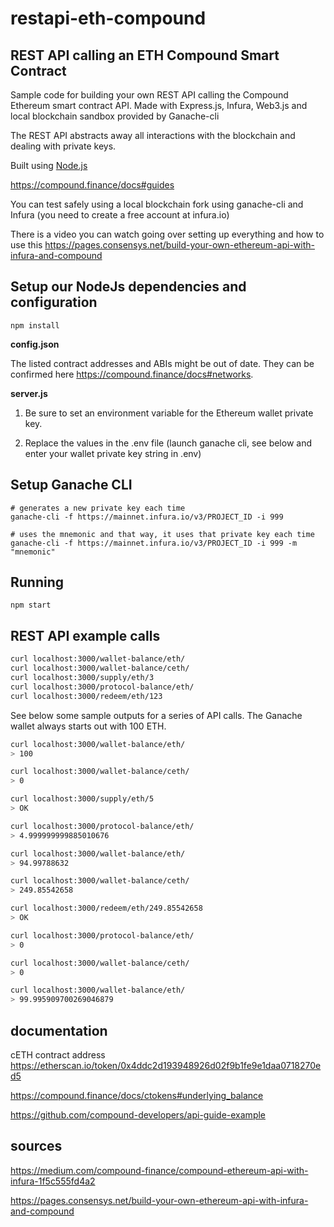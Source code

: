 # restapi-eth-compound

## REST API calling an ETH Compound Smart Contract

Sample code for building your own REST API calling the Compound Ethereum smart contract API. Made with Express.js, Infura, Web3.js and local blockchain sandbox provided by Ganache-cli

The REST API abstracts away all interactions with the blockchain and dealing with private keys.

Built using [Node.js](https://nodejs.org/en/download/)

https://compound.finance/docs#guides

You can test safely using a local blockchain fork using ganache-cli and Infura (you need to create a free account at infura.io)

There is a video you can watch going over setting up everything and how to use this https://pages.consensys.net/build-your-own-ethereum-api-with-infura-and-compound

## Setup our NodeJs dependencies and configuration

```
npm install
```

**config.json**

The listed contract addresses and ABIs might be out of date. They can be confirmed here https://compound.finance/docs#networks.

**server.js**

1. Be sure to set an environment variable for the Ethereum wallet private
key.

2. Replace the values in the .env file (launch ganache cli, see below and enter your wallet private key string in .env)

## Setup Ganache CLI

```
# generates a new private key each time
ganache-cli -f https://mainnet.infura.io/v3/PROJECT_ID -i 999

# uses the mnemonic and that way, it uses that private key each time
ganache-cli -f https://mainnet.infura.io/v3/PROJECT_ID -i 999 -m "mnemonic"
```

## Running

```
npm start
```

## REST API example calls

```bash
curl localhost:3000/wallet-balance/eth/
curl localhost:3000/wallet-balance/ceth/
curl localhost:3000/supply/eth/3
curl localhost:3000/protocol-balance/eth/
curl localhost:3000/redeem/eth/123
```

See below some sample outputs for a series of API calls. The Ganache wallet always starts out with 100 ETH.

```bash
curl localhost:3000/wallet-balance/eth/
> 100

curl localhost:3000/wallet-balance/ceth/
> 0

curl localhost:3000/supply/eth/5
> OK

curl localhost:3000/protocol-balance/eth/
> 4.999999999885010676

curl localhost:3000/wallet-balance/eth/
> 94.99788632

curl localhost:3000/wallet-balance/ceth/
> 249.85542658

curl localhost:3000/redeem/eth/249.85542658
> OK

curl localhost:3000/protocol-balance/eth/
> 0

curl localhost:3000/wallet-balance/ceth/
> 0

curl localhost:3000/wallet-balance/eth/
> 99.995909700269046879

```

## documentation

cETH contract address https://etherscan.io/token/0x4ddc2d193948926d02f9b1fe9e1daa0718270ed5

https://compound.finance/docs/ctokens#underlying_balance

https://github.com/compound-developers/api-guide-example

## sources

https://medium.com/compound-finance/compound-ethereum-api-with-infura-1f5c555fd4a2

https://pages.consensys.net/build-your-own-ethereum-api-with-infura-and-compound

